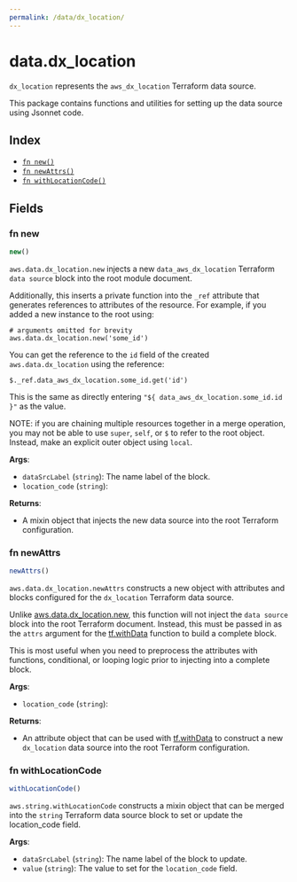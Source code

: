 ```yaml
---
permalink: /data/dx_location/
---
```


# data.dx_location

`dx_location` represents the `aws_dx_location` Terraform data source.



This package contains functions and utilities for setting up the data source using Jsonnet code.


## Index

* [`fn new()`](#fn-new)
* [`fn newAttrs()`](#fn-newattrs)
* [`fn withLocationCode()`](#fn-withlocationcode)

## Fields

### fn new

```ts
new()
```


`aws.data.dx_location.new` injects a new `data_aws_dx_location` Terraform `data source`
block into the root module document.

Additionally, this inserts a private function into the `_ref` attribute that generates references to attributes of the
resource. For example, if you added a new instance to the root using:

    # arguments omitted for brevity
    aws.data.dx_location.new('some_id')

You can get the reference to the `id` field of the created `aws.data.dx_location` using the reference:

    $._ref.data_aws_dx_location.some_id.get('id')

This is the same as directly entering `"${ data_aws_dx_location.some_id.id }"` as the value.

NOTE: if you are chaining multiple resources together in a merge operation, you may not be able to use `super`, `self`,
or `$` to refer to the root object. Instead, make an explicit outer object using `local`.

**Args**:
  - `dataSrcLabel` (`string`): The name label of the block.
  - `location_code` (`string`): 

**Returns**:
- A mixin object that injects the new data source into the root Terraform configuration.


### fn newAttrs

```ts
newAttrs()
```


`aws.data.dx_location.newAttrs` constructs a new object with attributes and blocks configured for the `dx_location`
Terraform data source.

Unlike [aws.data.dx_location.new](#fn-dxlocationnew), this function will not inject the `data source`
block into the root Terraform document. Instead, this must be passed in as the `attrs` argument for the
[tf.withData](https://github.com/tf-libsonnet/core/tree/main/docs#fn-withdata) function to build a complete block.

This is most useful when you need to preprocess the attributes with functions, conditional, or looping logic prior to
injecting into a complete block.

**Args**:
  - `location_code` (`string`): 

**Returns**:
  - An attribute object that can be used with [tf.withData](https://github.com/tf-libsonnet/core/tree/main/docs#fn-withdata) to construct a new `dx_location` data source into the root Terraform configuration.


### fn withLocationCode

```ts
withLocationCode()
```

`aws.string.withLocationCode` constructs a mixin object that can be merged into the `string`
Terraform data source block to set or update the location_code field.



**Args**:
  - `dataSrcLabel` (`string`): The name label of the block to update.
  - `value` (`string`): The value to set for the `location_code` field.

